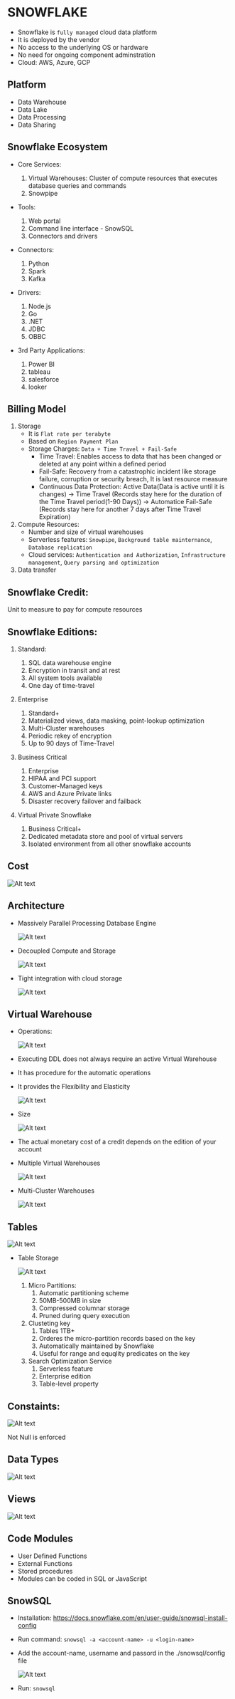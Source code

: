 # SNOWFLAKE

- Snowflake is `fully managed` cloud data platform
- It is deployed by the vendor 
- No access to the underlying OS or hardware
- No need for ongoing component adminstration
- Cloud: AWS, Azure, GCP

## Platform

- Data Warehouse
- Data Lake
- Data Processing
- Data Sharing

## Snowflake Ecosystem

- Core Services:
    1. Virtual Warehouses: Cluster of compute resources that executes database queries and commands
    2. Snowpipe

- Tools:
    1. Web portal
    2. Command line interface - SnowSQL
    3. Connectors and drivers

- Connectors:
    1. Python
    2. Spark
    3. Kafka

- Drivers:
    1. Node.js
    2. Go
    3. .NET
    4. JDBC
    5. OBBC

- 3rd Party Applications:
    1. Power BI
    2. tableau
    3. salesforce
    4. looker

## Billing Model

1. Storage
    - It is `Flat rate per terabyte`
    - Based on `Region Payment Plan`
    - Storage Charges: `Data + Time Travel + Fail-Safe`
        - Time Travel: Enables access to data that has been changed or deleted at any point within a defined period
        - Fail-Safe: Recovery from a catastrophic incident like storage failure, corruption or security breach, It is last resource measure
        - Continuous Data Protection: Active Data(Data is active until it is changes) -> Time Travel (Records stay here for the duration of the Time Travel period(1-90 Days)) -> Automatice Fail-Safe (Records stay here for another 7 days after Time Travel Expiration)
2. Compute Resources:
    - Number and size of virtual warehouses
    - Serverless features: `Snowpipe`, `Background table mainternance`, `Database replication`
    - Cloud services: `Authentication and Authorization`, `Infrastructure management`, `Query parsing and optimization`
3. Data transfer

## Snowflake Credit:

Unit to measure to pay for compute resources
    
## Snowflake Editions:

1. Standard: 
    1. SQL data warehouse engine
    2. Encryption in transit and at rest
    3. All system tools available
    4. One day of time-travel
    
2. Enterprise
    1. Standard+
    2. Materialized views, data masking, point-lookup optimization
    3. Multi-Cluster warehouses
    4. Periodic rekey of encryption
    5. Up to 90 days of Time-Travel
        
3. Business Critical
    1. Enterprise
    2. HIPAA and PCI support
    3. Customer-Managed keys
    4. AWS and Azure Private links
    5. Disaster recovery failover and failback
    
4. Virtual Private Snowflake
    1. Business Critical+
    2. Dedicated metadata store and pool of virtual servers
    3. Isolated environment from all other snowflake accounts

## Cost

![Alt text](./images/credits.PNG)


## Architecture

- Massively Parallel Processing Database Engine
    
    ![Alt text](./images/MVP.PNG)

- Decoupled Compute and Storage

    ![Alt text](./images/DCS.PNG)

- Tight integration with cloud storage

    ![Alt text](./images/ICS.PNG)


## Virtual Warehouse

- Operations: 

    ![Alt text](./images/Operations.PNG)

- Executing DDL does not always require an active Virtual Warehouse

- It has procedure for the automatic operations

- It provides the Flexibility and Elasticity

    ![Alt text](./images/VW.PNG)

- Size 
    
    ![Alt text](./images/VM_SIZES.PNG)

- The actual monetary cost of a credit depends on the edition of your account

- Multiple Virtual Warehouses

    ![Alt text](./images/MCM.PNG)

- Multi-Cluster Warehouses

    ![Alt text](./images/MCW.PNG)


## Tables

![Alt text](./images/Tables.PNG)

- Table Storage
    
    ![Alt text](./images/table1.PNG)
    
    1. Micro Partitions:
        1. Automatic partitioning scheme
        2. 50MB-500MB in size
        3. Compressed columnar storage
        4. Pruned during query execution
    2. Clusteting key
        1. Tables 1TB+
        2. Orderes the micro-partition records based on the key
        3. Automatically maintained by Snowflake
        4. Useful for range and equqlity predicates on the key
    3. Search Optimization Service
        1. Serverless feature
        2. Enterprise edition
        3. Table-level property

## Constaints:

![Alt text](./images/constraints.PNG)

Not Null is enforced

## Data Types

![Alt text](./images/data-types.PNG)

## Views

![Alt text](./images/views.PNG)

## Code Modules

- User Defined Functions
- External Functions
- Stored procedures
- Modules can be coded in SQL or JavaScript


## SnowSQL

- Installation: https://docs.snowflake.com/en/user-guide/snowsql-install-config
- Run command: `snowsql -a <account-name> -u <login-name>`
- Add the account-name, username and passord in the ./snowsql/config file
  
   ![Alt text](./images/snowsql-config.JPG)

- Run: `snowsql`







